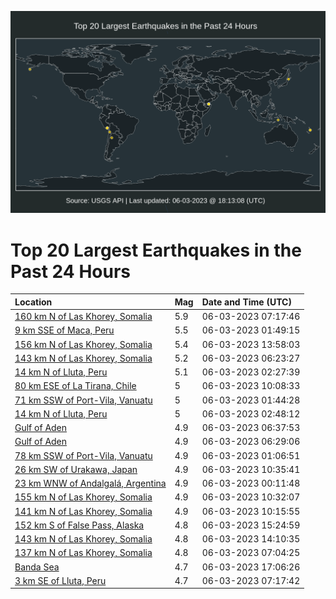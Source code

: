 ![Map](./map.png)

# Top 20 Largest Earthquakes in the Past 24 Hours

| Location | Mag | Date and Time (UTC) |
|:---|:---|:---|
| [160 km N of Las Khorey, Somalia](https://earthquake.usgs.gov/earthquakes/eventpage/us7000k61e) | 5.9 | 06-03-2023 07:17:46 |
| [9 km SSE of Maca, Peru](https://earthquake.usgs.gov/earthquakes/eventpage/us7000k5zj) | 5.5 | 06-03-2023 01:49:15 |
| [156 km N of Las Khorey, Somalia](https://earthquake.usgs.gov/earthquakes/eventpage/us7000k63p) | 5.4 | 06-03-2023 13:58:03 |
| [143 km N of Las Khorey, Somalia](https://earthquake.usgs.gov/earthquakes/eventpage/us7000k612) | 5.2 | 06-03-2023 06:23:27 |
| [14 km N of Lluta, Peru](https://earthquake.usgs.gov/earthquakes/eventpage/us7000k603) | 5.1 | 06-03-2023 02:27:39 |
| [80 km ESE of La Tirana, Chile](https://earthquake.usgs.gov/earthquakes/eventpage/us7000k62d) | 5 | 06-03-2023 10:08:33 |
| [71 km SSW of Port-Vila, Vanuatu](https://earthquake.usgs.gov/earthquakes/eventpage/us7000k5zk) | 5 | 06-03-2023 01:44:28 |
| [14 km N of Lluta, Peru](https://earthquake.usgs.gov/earthquakes/eventpage/us7000k609) | 5 | 06-03-2023 02:48:12 |
| [Gulf of Aden](https://earthquake.usgs.gov/earthquakes/eventpage/us7000k615) | 4.9 | 06-03-2023 06:37:53 |
| [Gulf of Aden](https://earthquake.usgs.gov/earthquakes/eventpage/us7000k613) | 4.9 | 06-03-2023 06:29:06 |
| [78 km SSW of Port-Vila, Vanuatu](https://earthquake.usgs.gov/earthquakes/eventpage/us7000k5zb) | 4.9 | 06-03-2023 01:06:51 |
| [26 km SW of Urakawa, Japan](https://earthquake.usgs.gov/earthquakes/eventpage/us7000k62j) | 4.9 | 06-03-2023 10:35:41 |
| [23 km WNW of Andalgalá, Argentina](https://earthquake.usgs.gov/earthquakes/eventpage/us7000k5yb) | 4.9 | 06-03-2023 00:11:48 |
| [155 km N of Las Khorey, Somalia](https://earthquake.usgs.gov/earthquakes/eventpage/us7000k62k) | 4.9 | 06-03-2023 10:32:07 |
| [141 km N of Las Khorey, Somalia](https://earthquake.usgs.gov/earthquakes/eventpage/us7000k62h) | 4.9 | 06-03-2023 10:15:55 |
| [152 km S of False Pass, Alaska](https://earthquake.usgs.gov/earthquakes/eventpage/us7000k642) | 4.8 | 06-03-2023 15:24:59 |
| [143 km N of Las Khorey, Somalia](https://earthquake.usgs.gov/earthquakes/eventpage/us7000k63r) | 4.8 | 06-03-2023 14:10:35 |
| [137 km N of Las Khorey, Somalia](https://earthquake.usgs.gov/earthquakes/eventpage/us7000k61b) | 4.8 | 06-03-2023 07:04:25 |
| [Banda Sea](https://earthquake.usgs.gov/earthquakes/eventpage/us7000k64k) | 4.7 | 06-03-2023 17:06:26 |
| [3 km SE of Lluta, Peru](https://earthquake.usgs.gov/earthquakes/eventpage/us7000k61d) | 4.7 | 06-03-2023 07:17:42 |
